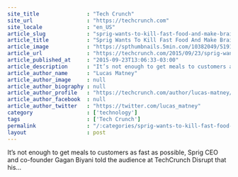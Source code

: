```yaml
---
site_title               : "Tech Crunch"
site_url                 : "https://techcrunch.com"
site_locale              : "en_US"
article_slug             : "sprig-wants-to-kill-fast-food-and-make-braised-kale-more-accessible"
article_title            : "Sprig Wants To Kill Fast Food And Make Braised Kale More Accessible"
article_image            : "https://spthumbnails.5min.com/10382049/519102444_28.jpg?w=764&h=400"
article_url              : "https://techcrunch.com/2015/09/23/sprig-wants-to-kill-fast-food-and-make-braised-kale-more-accessible/"
article_published_at     : "2015-09-23T13:06:33-03:00"
article_description      : "It’s not enough to get meals to customers as fast as possible, Sprig CEO and co-founder Gagan Biyani told the audience at TechCrunch Disrupt that his..."
article_author_name      : "Lucas Matney"
article_author_image     : null
article_author_biography : null
article_author_profile   : "https://techcrunch.com/author/lucas-matney/"
article_author_facebook  : null
article_author_twitter   : "https://twitter.com/lucas_matney"
category                 : ['technology']
tags                     : ['Tech Crunch']
permalink                : "/:categories/sprig-wants-to-kill-fast-food-and-make-braised-kale-more-accessible/"
layout                   : post
---
```


It’s not enough to get meals to customers as fast as possible, Sprig CEO and co-founder Gagan Biyani told the audience at TechCrunch Disrupt that his...
